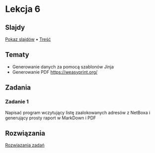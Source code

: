 # Lekcja 6

## Slajdy

[Pokaz slajdów](Slajdy.html) • [Treść](Slajdy.md)

## Tematy

- Generowanie danych za pomocą szablonów Jinja
- Generowanie PDF https://weasyprint.org/

## Zadania

### Zadanie 1

Napisać program wczytujący listę zaalokowanych adresów z NetBoxa i generujący prosty raport w MarkDown i PDF



## Rozwiązania

[Rozwiązania zadań](Rozwiazania.md)